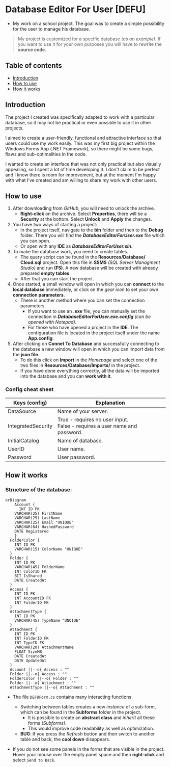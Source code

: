 
# Database Editor For User [DEFU]

 - My work on a school project. The goal was to create a simple possibility for the user to manage his database.

 > My project is customized for a specific database *(as an example)*. If you want to use it for your own purposes you will have to rewrite the **source code**.

## Table of contents
* [Introduction](#introduction)
* [How to use](#how-to-use)
* [How it works](#how-it-works)

## Introduction

The project I created was specifically adapted to work with a particular database, so it may not be practical or even possible to use it in other projects.

I aimed to create a user-friendly, functional and attractive interface so that users could use my work easily. This was my first big project within the Windows Forms App (.NET Framework), so there might be some bugs, flaws and sub-optimalities in the code.

I wanted to create an interface that was not only practical but also visually appealing, so I spent a lot of time developing it. I don't claim to be perfect and I know there is room for improvement, but at the moment I'm happy with what I've created and am willing to share my work with other users.

## How to use

1.  After downloading from *GitHub*, you will need to unlock the archive.
	 - **Right-click** on the archive. Select **Properties**, there will be a **Security** at the bottom. Select **Unlock** and **Apply** the changes.
2. You have two ways of starting a project:
	- In the project itself, navigate to the **bin** folder and then to the **Debug** folder. There you will find the ***DatabaseEditorForUser.exe*** file which you can open.
	- Or open with any **IDE** as ***DatabaseEditorForUser.sln***.
3. To make the database work, you need to create tables. 
	- The query script can be found in the **Resources/Database/Сloud.sql** project. Open this file in **SSMS** *(SQL Server Managment Studio)* and run **(F5)**. A new database will be created with already prepared **empty tables**. 
	- After that you can start the project.
4. Once started, a small window will open in which you can **connect** to the **local database** immediately, or click on the *gear icon* to set your own **connection parameters**.
	-  There is another method where you can set the connection parameters.
		- If you want to use an **.exe** file, you can manually set the connection in ***DatabaseEditorForUser.exe.config*** *(can be opened with Notepad)*.
		- For those who have opened a project in the **IDE**. The configuration file is located in the project itself under the name **App.config**.
5. After clicking on **Connet To Database** and successfully connecting to the database a new window will open in which you can import data from the **json file**. 
	- To do this click on **Import** in the *Homepage* and select one of the two files in **Resources/Database/Imports/** in the project.
	- If you have done everything correctly, all the data will be imported into the database and you can **work with it**.

### Config cheat sheet

| Keys (config)      | Explanation                                                                   |
|--------------------|-------------------------------------------------------------------------------|
| DataSource         | Name of your server.                                                           |
| IntegratedSecurity | True - requires no user input. <br>False - requires a user name and password. |
| InitialCatalog     | Name of database.                                                              |
| UserID             | User name.                                                                     |
| Password           | User password.                                                                 |

## How it works

### Structure of the database:

```mermaid
erDiagram
	Account {
	  INT ID PK
    VARCHAR(25) FirstName
    VARCHAR(25) LastName
    VARCHAR(25) Email "UNIQUE"
    VARCHAR(64) HashedPassword
    DATE Registered
	}
  FolderColor {
    INT ID PK
    VARCHAR(15) ColorName "UNIQUE"
  }
  Folder {
    INT ID PK
    VARCHAR(45) FolderName
    INT ColorID FK
    BIT IsShared
    DATE CreatedAt
  }
  Access {
    INT ID PK
    INT AccountID FK
    INT FolderID FK
  }
  AttachmentType {
    INT ID PK
    VARCHAR(45) TypeName "UNQIUE"
  }
  Attachment {
    INT ID PK
    INT FolderID FK
    INT TypeID FK
    VARCHAR(20) AttachmentName
    FLOAT SizeMB
    DATE CreatedAt
    DATE UpdatedAt
  }
  Account ||--o{ Access : ""
  Folder ||--o{ Access : ""
  FolderColor ||--o{ Folder : ""
  Folder ||--o{ Attachment : ""
  AttachmentType ||--o{ Attachment : ""
```

- The file `DEFUForm.cs` contains many interacting functions 
	- Switching between tables creates a new *instance* of a sub-form, which can be found in the **Subforms** folder in the project.
		- It is possible to create an **abstract class** and *inherit* all these forms *(Subforms)*. 
		- This would improve code readability as well as optimization.
	- **BUG**: If you press the *Refresh* button and then switch to another table and back, the **cool down** disappears.

- If you do not see some panels in the forms that are visible in the project. Hover your mouse over the empty panel space and then **right-click** and select `Send to Back`.
